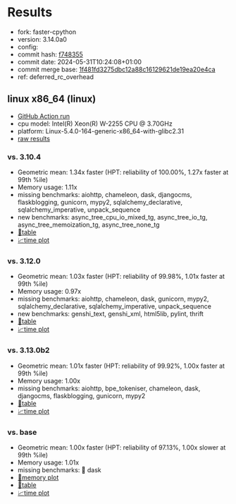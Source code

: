 # Results

- fork: faster-cpython
- version: 3.14.0a0
- config: 
- commit hash: [f748355](https://github.com/faster%2dcpython/cpython/commit/f748355)
- commit date: 2024-05-31T10:24:08+01:00
- commit merge base: [1f481fd3275dbc12a88c16129621de19ea20e4ca](https://github.com/faster%2dcpython/cpython/commit/1f481fd3275dbc12a88c16129621de19ea20e4ca)
- ref: deferred_rc_overhead

## linux x86_64 (linux)

- [GitHub Action run](https://github.com/faster-cpython/benchmarking/actions/runs/9315983053)
- cpu model: Intel(R) Xeon(R) W-2255 CPU @ 3.70GHz
- platform: Linux-5.4.0-164-generic-x86_64-with-glibc2.31
- [raw results](bm-20240531-linux-x86_64-faster%252dcpython-deferred_rc_overhead-3.14.0a0-f748355.json)

### vs. 3.10.4

- Geometric mean: 1.34x faster (HPT: reliability of 100.00%, 1.27x faster at 99th %ile)
- Memory usage: 1.11x
- missing benchmarks: aiohttp, chameleon, dask, djangocms, flaskblogging, gunicorn, mypy2, sqlalchemy_declarative, sqlalchemy_imperative, unpack_sequence
- new benchmarks: async_tree_cpu_io_mixed_tg, async_tree_io_tg, async_tree_memoization_tg, async_tree_none_tg
- [📄table](bm-20240531-linux-x86_64-faster%252dcpython-deferred_rc_overhead-3.14.0a0-f748355-vs-3.10.4.md)
- [📈time plot](bm-20240531-linux-x86_64-faster%252dcpython-deferred_rc_overhead-3.14.0a0-f748355-vs-3.10.4.svg)

### vs. 3.12.0

- Geometric mean: 1.03x faster (HPT: reliability of 99.98%, 1.01x faster at 99th %ile)
- Memory usage: 0.97x
- missing benchmarks: aiohttp, chameleon, dask, gunicorn, mypy2, sqlalchemy_declarative, sqlalchemy_imperative, unpack_sequence
- new benchmarks: genshi_text, genshi_xml, html5lib, pylint, thrift
- [📄table](bm-20240531-linux-x86_64-faster%252dcpython-deferred_rc_overhead-3.14.0a0-f748355-vs-3.12.0.md)
- [📈time plot](bm-20240531-linux-x86_64-faster%252dcpython-deferred_rc_overhead-3.14.0a0-f748355-vs-3.12.0.svg)

### vs. 3.13.0b2

- Geometric mean: 1.01x faster (HPT: reliability of 99.92%, 1.00x faster at 99th %ile)
- Memory usage: 1.00x
- missing benchmarks: aiohttp, bpe_tokeniser, chameleon, dask, djangocms, flaskblogging, gunicorn, mypy2
- [📄table](bm-20240531-linux-x86_64-faster%252dcpython-deferred_rc_overhead-3.14.0a0-f748355-vs-3.13.0b2.md)
- [📈time plot](bm-20240531-linux-x86_64-faster%252dcpython-deferred_rc_overhead-3.14.0a0-f748355-vs-3.13.0b2.svg)

### vs. base

- Geometric mean: 1.00x faster (HPT: reliability of 97.13%, 1.00x slower at 99th %ile)
- Memory usage: 1.01x
- missing benchmarks: 🔴 dask
- [🧠memory plot](bm-20240531-linux-x86_64-faster%252dcpython-deferred_rc_overhead-3.14.0a0-f748355-vs-base-mem.svg)
- [📄table](bm-20240531-linux-x86_64-faster%252dcpython-deferred_rc_overhead-3.14.0a0-f748355-vs-base.md)
- [📈time plot](bm-20240531-linux-x86_64-faster%252dcpython-deferred_rc_overhead-3.14.0a0-f748355-vs-base.svg)

